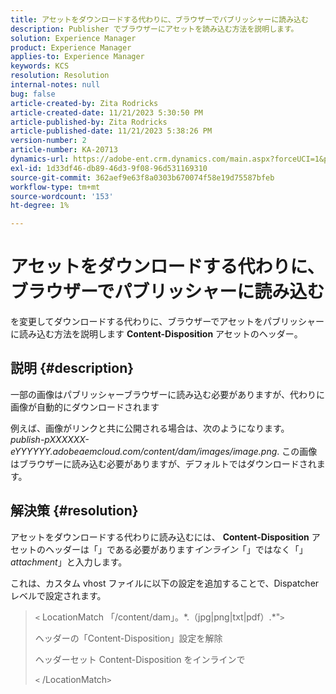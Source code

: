 ```yaml
---
title: アセットをダウンロードする代わりに、ブラウザーでパブリッシャーに読み込む
description: Publisher でブラウザーにアセットを読み込む方法を説明します。
solution: Experience Manager
product: Experience Manager
applies-to: Experience Manager
keywords: KCS
resolution: Resolution
internal-notes: null
bug: false
article-created-by: Zita Rodricks
article-created-date: 11/21/2023 5:30:50 PM
article-published-by: Zita Rodricks
article-published-date: 11/21/2023 5:38:26 PM
version-number: 2
article-number: KA-20713
dynamics-url: https://adobe-ent.crm.dynamics.com/main.aspx?forceUCI=1&pagetype=entityrecord&etn=knowledgearticle&id=b0e7e5b2-9388-ee11-8179-6045bd006295
exl-id: 1d33df46-db89-46d3-9f08-96d531169310
source-git-commit: 362aef9e63f8a0303b670074f58e19d75587bfeb
workflow-type: tm+mt
source-wordcount: '153'
ht-degree: 1%

---
```


# アセットをダウンロードする代わりに、ブラウザーでパブリッシャーに読み込む


を変更してダウンロードする代わりに、ブラウザーでアセットをパブリッシャーに読み込む方法を説明します <b>Content-Disposition</b> アセットのヘッダー。

## 説明 {#description}


一部の画像はパブリッシャーブラウザーに読み込む必要がありますが、代わりに画像が自動的にダウンロードされます

例えば、画像がリンクと共に公開される場合は、次のようになります。 *publish-pXXXXXX-eYYYYYY.adobeaemcloud.com/content/dam/images/image.png*. この画像はブラウザーに読み込む必要がありますが、デフォルトではダウンロードされます。


## 解決策 {#resolution}


アセットをダウンロードする代わりに読み込むには、 <b>Content-Disposition</b> アセットのヘッダーは「」である必要があります&#x200B;*インライン*「」ではなく「」*attachment*」と入力します。

これは、カスタム vhost ファイルに以下の設定を追加することで、Dispatcher レベルで設定されます。




> `<` LocationMatch 「\/content\/dam」。\*\.（jpg|png|txt|pdf）.\*&quot;`>`
> 
> ヘッダーの「Content-Disposition」設定を解除
> 
> ヘッダーセット Content-Disposition をインラインで
> 
> `<` /LocationMatch`>`
